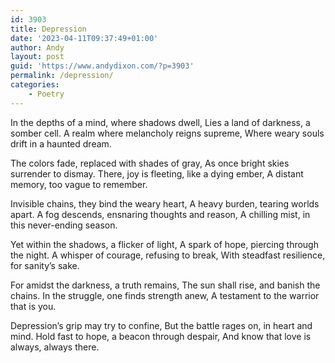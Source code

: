 ```yaml
---
id: 3903
title: Depression
date: '2023-04-11T09:37:49+01:00'
author: Andy
layout: post
guid: 'https://www.andydixon.com/?p=3903'
permalink: /depression/
categories:
    - Poetry
---
```


In the depths of a mind, where shadows dwell, Lies a land of darkness, a somber cell. A realm where melancholy reigns supreme, Where weary souls drift in a haunted dream.

The colors fade, replaced with shades of gray, As once bright skies surrender to dismay. There, joy is fleeting, like a dying ember, A distant memory, too vague to remember.

Invisible chains, they bind the weary heart, A heavy burden, tearing worlds apart. A fog descends, ensnaring thoughts and reason, A chilling mist, in this never-ending season.

Yet within the shadows, a flicker of light, A spark of hope, piercing through the night. A whisper of courage, refusing to break, With steadfast resilience, for sanity’s sake.

For amidst the darkness, a truth remains, The sun shall rise, and banish the chains. In the struggle, one finds strength anew, A testament to the warrior that is you.

Depression’s grip may try to confine, But the battle rages on, in heart and mind. Hold fast to hope, a beacon through despair, And know that love is always, always there.